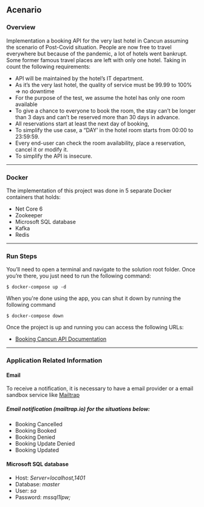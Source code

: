 ## Acenario

### Overview

Implementation a booking API for the very last hotel in Cancun assuming the scenario of Post-Covid situation. People are now free to travel everywhere but because of the pandemic, a lot of hotels went bankrupt. Some former famous travel places are left with only one hotel. Taking in count the following requirements:
- API will be maintained by the hotel’s IT department.
- As it’s the very last hotel, the quality of service must be 99.99 to 100% => no downtime
- For the purpose of the test, we assume the hotel has only one room available
- To give a chance to everyone to book the room, the stay can’t be longer than 3 days and can’t be reserved more than 30 days in advance.
- All reservations start at least the next day of booking,
- To simplify the use case, a “DAY’ in the hotel room starts from 00:00 to 23:59:59.
- Every end-user can check the room availability, place a reservation, cancel it or modify it.
- To simplify the API is insecure.

---

### Docker
The implementation of this project was done in 5 separate Docker containers that holds:

- Net Core 6
- Zookeeper
- Microsoft SQL database
- Kafka
- Redis

---

### Run Steps

You’ll need to open a terminal and navigate to the solution root folder. Once you’re there, you just need to run the following command:

```
$ docker-compose up -d
```

When you're done using the app, you can shut it down by running the following command

```
$ docker-compose down
```

Once the project is up and running you can access the following URLs:

- [Booking Cancun API Documentation](https://localhost:80/index.html)

---

### Application Related Information

#### Email

To receive a notification, it is necessary to have a email provider or a email sandbox service like [Mailtrap](https://mailtrap.io/)

##### Email notification (mailtrap.io) for the situations below:
 - Booking Cancelled
 - Booking Booked
 - Booking Denied
 - Booking Update Denied
 - Booking Updated

#### Microsoft SQL database

- Host: *Server=localhost,1401*
- Database: *master*
- User: *sa*
- Password: *mssql1Ipw;*
